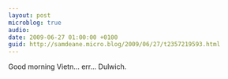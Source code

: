 ```yaml
---
layout: post
microblog: true
audio: 
date: 2009-06-27 01:00:00 +0100
guid: http://samdeane.micro.blog/2009/06/27/t2357219593.html
---
```

Good morning Vietn... err... Dulwich.
